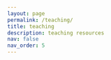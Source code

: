 ```yaml
---
layout: page
permalink: /teaching/
title: teaching
description: teaching resources
nav: false
nav_order: 5
---
```


